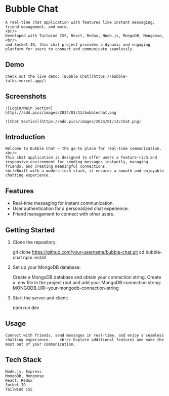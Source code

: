 # Bubble Chat

    A real-time chat application with features like instant messaging, friend management, and more. 
    <br/>
    Developed with Tailwind CSS, React, Redux, Node.js, MongoDB, Mongoose, 
    <br/>
    and Socket.IO, this chat project provides a dynamic and engaging platform for users to connect and communicate seamlessly.

## Demo

    Check out the live demo: [Bubble Chat](https://bubble-talks.vercel.app/)

## Screenshots

    ![Login/Main Section]
    https://add.pics/images/2024/01/13/bubblechat.png

    ![Chat Section](https://add.pics/images/2024/01/13/chat.png)

## Introduction

    Welcome to Bubble Chat – the go-to place for real-time communication.    <br/> 
    This chat application is designed to offer users a feature-rich and responsive environment for sending messages instantly, managing friends, and creating meaningful connections. 
    <br/>Built with a modern tech stack, it ensures a smooth and enjoyable chatting experience.

## Features

- Real-time messaging for instant communication.
- User authentication for a personalized chat experience.
- Friend management to connect with other users.

## Getting Started

1. Clone the repository:

   git clone https://github.com/your-username/bubble-chat.git
   cd bubble-chat
   npm install

2. Set up your MongoDB database:

    Create a MongoDB database and obtain your connection string.
    Create a .env file in the project root and add your MongoDB connection string:
        MONGODB_URI=your-mongodb-connection-string
3. Start the server and client:

    npm run dev

## Usage

    Connect with friends, send messages in real-time, and enjoy a seamless chatting experience.    <br/> Explore additional features and make the most out of your communication.

## Tech Stack
    Node.js, Express
    MongoDB, Mongoose
    React, Redux
    Socket.IO
    Tailwind CSS


